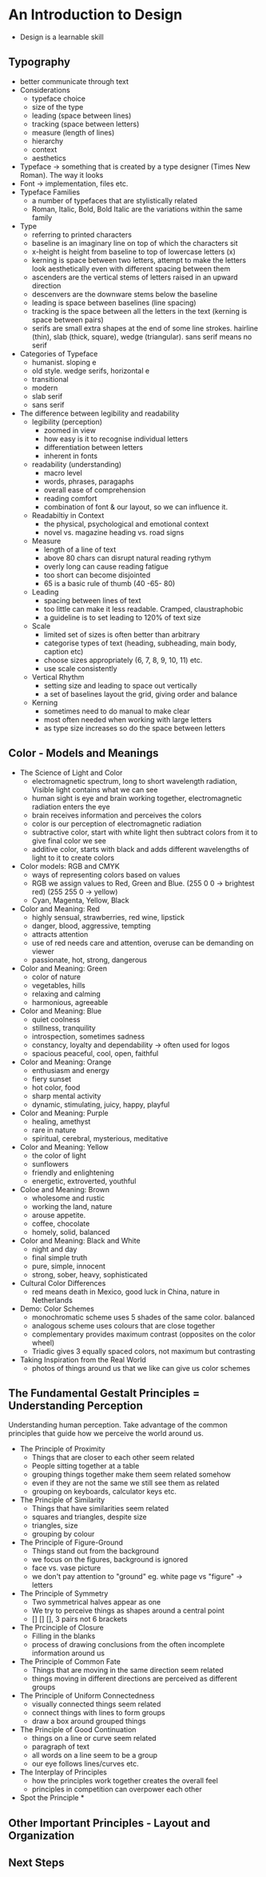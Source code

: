 # An Introduction to Design

  * Design is a learnable skill

## Typography

  * better communicate through text
  * Considerations
    * typeface choice
    * size of the type
    * leading (space between lines)
    * tracking (space between letters)
    * measure (length of lines)
    * hierarchy
    * context
    * aesthetics
  * Typeface -> something that is created by a type designer (Times New Roman). The way it looks
  * Font -> implementation, files etc.
  * Typeface Families
    * a number of typefaces that are stylistically related
    * Roman, Italic, Bold, Bold Italic are the variations within the same family
  * Type
    * referring to printed characters
    * baseline is an imaginary line on top of which the characters sit
    * x-height is height from baseline to top of lowercase letters (x)
    * kerning is space between two letters, attempt to make the letters look aesthetically even with different spacing between them
    * ascenders are the vertical stems of letters raised in an upward direction
    * descenvers are the downware stems below the baseline
    * leading is space between baselines (line spacing)
    * tracking is the space between all the letters in the text (kerning is space between pairs)
    * serifs are small extra shapes at the end of some line strokes. hairline (thin), slab (thick, square), wedge (triangular). sans serif means no serif
  * Categories of Typeface
    * humanist. sloping e
    * old style. wedge serifs, horizontal e
    * transitional
    * modern
    * slab serif
    * sans serif
  * The difference between legibility and readability
    * legibility (perception)
      * zoomed in view
      * how easy is it to recognise individual letters
      * differentiation between letters
      * inherent in fonts
    * readability (understanding)
      * macro level
      * words, phrases, paragaphs
      * overall ease of comprehension
      * reading comfort
      * combination of font & our layout, so we can influence it.
    * Readabiltiy in Context
      * the physical, psychological and emotional context
      * novel vs. magazine heading vs. road signs
    * Measure
      * length of a line of text
      * above 80 chars can disrupt natural reading rythym
      * overly long can cause reading fatigue
      * too short can become disjointed
      * 65 is a basic rule of thumb (40 -65- 80)
    * Leading
      * spacing between lines of text
      * too little can make it less readable. Cramped, claustraphobic
      * a guideline is to set leading to 120% of text size 
    * Scale
      * limited set of sizes is often better than arbitrary
      * categorise types of text (heading, subheading, main body, caption etc)
      * choose sizes appropriately (6, 7, 8, 9, 10, 11) etc.
      * use scale consistently
    * Vertical Rhythm
      * setting size and leading to space out vertically
      * a set of baselines layout the grid, giving order and balance
    * Kerning
      * sometimes need to do manual to make clear
      * most often needed when working with large letters
      * as type size increases so do the space between letters


## Color - Models and Meanings

* The Science of Light and Color
  * electromagnetic spectrum, long to short wavelength radiation, Visible light contains what we can see
  * human sight is eye and brain working together, electromagnetic radiation enters the eye
  * brain receives information and perceives the colors
  * color is our perception of electromagnetic radiation
  * subtractive color, start with white light then subtract colors from it to give final color we see
  * additive color, starts with black and adds different wavelengths of light to it to create colors
* Color models: RGB and CMYK
  * ways of representing colors based on values
  * RGB we assign values to Red, Green and Blue. (255 0 0 -> brightest red) (255 255 0 -> yellow)
  * Cyan, Magenta, Yellow, Black 
* Color and Meaning: Red
  * highly sensual, strawberries, red wine, lipstick
  * danger, blood, aggressive, tempting
  * attracts attention
  * use of red needs care and attention, overuse can be demanding on viewer
  * passionate, hot, strong, dangerous
* Color and Meaning: Green
  * color of nature
  * vegetables, hills
  * relaxing and calming
  * harmonious, agreeable
* Color and Meaning: Blue
  * quiet coolness
  * stillness, tranquility
  * introspection, sometimes sadness
  * constancy, loyalty and dependability -> often used for logos
  * spacious peaceful, cool, open, faithful
* Color and Meaning: Orange
  * enthusiasm and energy
  * fiery sunset
  * hot color, food
  * sharp mental activity
  * dynamic, stimulating, juicy, happy, playful
* Color and Meaning: Purple
  * healing, amethyst
  * rare in nature
  * spiritual, cerebral, mysterious, meditative
* Color and Meaning: Yellow
  * the color of light
  * sunflowers
  * friendly and enlightening
  * energetic, extroverted, youthful
* Coloe and Meaning: Brown
  * wholesome and rustic
  * working the land, nature
  * arouse appetite.
  * coffee, chocolate
  * homely, solid, balanced
* Color and Meaning: Black and White
  * night and day
  * final simple truth
  * pure, simple, innocent
  * strong, sober, heavy, sophisticated
* Cultural Color Differences
  * red means death in Mexico, good luck in China, nature in Netherlands
* Demo: Color Schemes
  * monochromatic scheme uses 5 shades of the same color. balanced
  * analogous scheme uses colours that are close together
  * complementary provides maximum contrast (opposites on the color wheel)
  * Triadic gives 3 equally spaced colors, not maximum but contrasting
* Taking Inspiration from the Real World
  * photos of things around us that we like can give us color schemes

## The Fundamental Gestalt Principles = Understanding Perception
Understanding human perception. Take advantage of the common principles that guide how we perceive the world around us.

* The Principle of Proximity
  * Things that are closer to each other seem related
  * People sitting together at a table
  * grouping things together make them seem related somehow
  * even if they are not the same we still see them as related
  * grouping on keyboards, calculator keys etc.
* The Principle of Similarity
  * Things that have similarities seem related
  * squares and triangles, despite size
  * triangles, size
  * grouping by colour
* The Principle of Figure-Ground
  * Things stand out from the background
  * we focus on the figures, background is ignored
  * face vs. vase picture
  * we don't pay attention to "ground" eg. white page vs "figure" -> letters
* The Principle of Symmetry
  * Two symmetrical halves appear as one
  * We try to perceive things as shapes around a central point
  * [] [] [], 3 pairs not 6 brackets
* The Prcinciple of Closure
  * Filling in the blanks
  * process of drawing conclusions from the often incomplete information around us
* The Principle of Common Fate
  * Things that are moving in the same direction seem related
  * things moving in different directions are perceived as different groups
* The Principle of Uniform Connectedness
  * visually connected things seem related
  * connect things with lines to form groups
  * draw a box around grouped things
* The Principle of Good Continuation
  * things on a line or curve seem related
  * paragraph of text 
  * all words on a line seem to be a group
  * our eye follows lines/curves etc.
* The Interplay of Principles
  * how the principles work together creates the overall feel
  * principles in competition can overpower each other
* Spot the Principle
  *  

## Other Important Principles - Layout and Organization
## Next Steps

